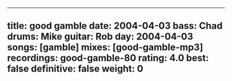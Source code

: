 
---
title: good gamble
date: 2004-04-03
bass:	Chad
drums:	Mike
guitar:	Rob
day: 2004-04-03
songs: [gamble]
mixes: [good-gamble-mp3]
recordings: good-gamble-80
rating: 4.0
best: false
definitive: false
weight: 0
---
